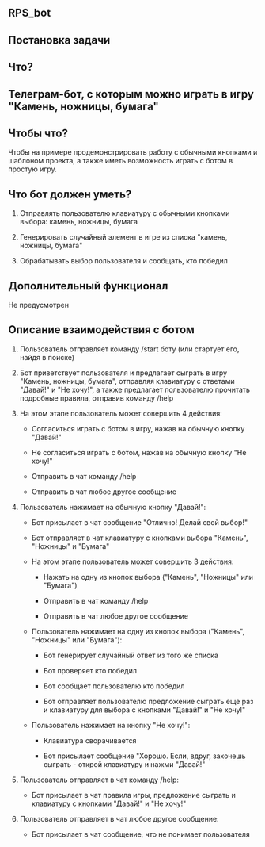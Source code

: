 ## RPS_bot
## Постановка задачи

## Что?
## Телеграм-бот, с которым можно играть в игру "Камень, ножницы, бумага"

## Чтобы что?
Чтобы на примере продемонстрировать работу с обычными кнопками и шаблоном проекта, а также иметь возможность играть с ботом в простую игру.

## Что бот должен уметь?
1. Отправлять пользователю клавиатуру с обычными кнопками выбора: камень, ножницы, бумага

2. Генерировать случайный элемент в игре из списка "камень, ножницы, бумага"

3. Обрабатывать выбор пользователя и сообщать, кто победил

## Дополнительный функционал
Не предусмотрен

## Описание взаимодействия с ботом

1. Пользователь отправляет команду /start боту (или стартует его, найдя в поиске)

2. Бот приветствует пользователя и предлагает сыграть в игру "Камень, ножницы, бумага", отправляя клавиатуру с ответами "Давай!" и "Не хочу!", а также предлагает пользователю прочитать подробные правила, отправив команду /help

3. На этом этапе пользователь может совершить 4 действия:
   
   - Согласиться играть с ботом в игру, нажав на обычную кнопку "Давай!"
     
   - Не согласиться играть с ботом, нажав на обычную кнопку "Не хочу!"

    - Отправить в чат команду /help
  
    - Отправить в чат любое другое сообщение
      
4. Пользователь нажимает на обычную кнопку "Давай!":

     - Бот присылает в чат сообщение "Отлично! Делай свой выбор!"
  
     - Бот отправляет в чат клавиатуру с кнопками выбора "Камень", "Ножницы" и "Бумага"
  
     - На этом этапе пользователь может совершить 3 действия:

         * Нажать на одну из кнопок выбора ("Камень", "Ножницы" или "Бумага")
      
         * Отправить в чат команду /help
      
         * Отправить в чат любое другое сообщение
      
    - Пользователь нажимает на одну из кнопок выбора ("Камень", "Ножницы" или "Бумага"):

        * Бот генерирует случайный ответ из того же списка
     
        * Бот проверяет кто победил
     
        * Бот сообщает пользователю кто победил
     
        * Бот отправляет пользователю предложение сыграть еще раз и клавиатуру для выбора с кнопками "Давай!" и "Не хочу!"

    - Пользователь нажимает на кнопку "Не хочу!":

        * Клавиатура сворачивается
     
        * Бот присылает сообщение "Хорошо. Если, вдруг, захочешь сыграть - открой клавиатуру и нажми "Давай!"

5. Пользователь отправляет в чат команду /help:

    - Бот присылает в чат правила игры, предложение сыграть и клавиатуру с кнопками "Давай!" и "Не хочу!"

6. Пользователь отправляет в чат любое другое сообщение:

    - Бот присылает в чат сообщение, что не понимает пользователя
